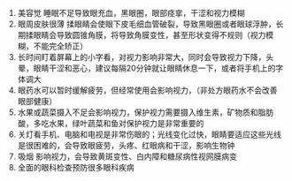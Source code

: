 1. 美容觉 睡眠不足导致眼充血，黑眼圈，眼部痉挛，干涩和视力模糊
2. 眼周皮肤很薄 揉眼睛会使眼下皮毛细血管破裂，导致黑眼圈或者眼球浮肿，长期揉眼睛会导致圆锥角膜，将导致角膜变性，甚至形状变得不规则（视力模糊，不能完全矫正）
3. 长时间盯着屏幕上的小字看，对视力影响非常大，同时会导致视力下降，头晕，眼睛干涩和恶心，建议每隔20分钟就让眼睛休息一下，或者将手机上的字体调大
4. 眼药水可以暂时缓解疲劳，但经常使用会影响视力，（非处方眼药水不会改善眼部健康）
5. 水果或蔬菜摄入不足会影响视力，保护视力需要摄入维生素，矿物质和脂肪酸，多吃水果，绿叶蔬菜和鱼对保护视力是非常重要的
6. 关灯看手机、电脑和电视是非常伤眼的；光线变化过快，眼睛要适应这些光线是很困难的，会导致眼疲劳，头疼、红眼病和干涩，影响生物钟
7. 吸烟 影响视力，会导致黄斑变性、白内障和糖尿病性视网膜病变
8. 全面的眼科检查预防很多眼科疾病